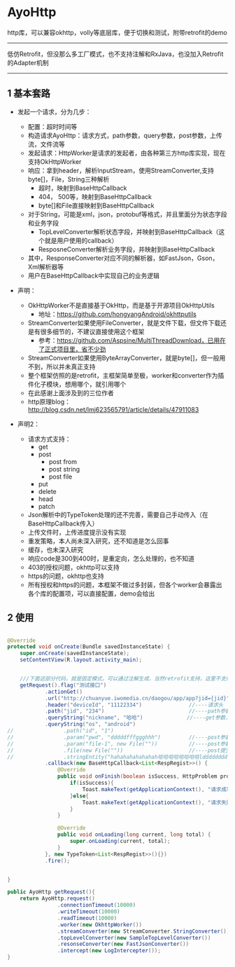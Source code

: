 # AyoHttp
http库，可以兼容okhttp，volly等底层库，便于切换和测试，附带retrofit的demo

----------

低仿Retrofit，但没那么多工厂模式，也不支持注解和RxJava，也没加入Retrofit的Adapter机制

---------

## 1 基本套路

* 发起一个请求，分为几步：
    * 配置：超时时间等
    * 构造请求AyoHttp：请求方式，path参数，query参数，post参数，上传流，文件流等
    * 发起请求：HttpWorker是请求的发起者，由各种第三方http库实现，现在支持OkHttpWorker
    * 响应：拿到header，解析InputStream，使用StreamConverter,支持byte[]，File，String三种解析
        * 超时，映射到BaseHttpCallback
        * 404， 500等，映射到BaseHttpCallback
        * byte[]和File直接映射到BaseHttpCallback
    * 对于String，可能是xml，json，protobuf等格式，并且里面分为状态字段和业务字段
        * TopLevelConverter解析状态字段，并映射到BaseHttpCallback（这个就是用户使用的callback）
        * ResposneConverter解析业务字段，并映射到BaseHttpCallback
    * 其中，ResponseConverter对应不同的解析器，如FastJson，Gson，Xml解析器等
    * 用户在BaseHttpCallback中实现自己的业务逻辑


* 声明：
    * OkHttpWorker不是直接基于OkHttp，而是基于开源项目OkHttpUtils
        * 地址：https://github.com/hongyangAndroid/okhttputils
    * StreamConverter如果使用FileConverter，就是文件下载，但文件下载还是有很多细节的，不建议直接使用这个框架
        * 参考：https://github.com/Aspsine/MultiThreadDownload，已用在了正式项目里，省不少劲
    * StreamConverter如果使用ByteArrayConverter，就是byte[]，但一般用不到，所以并未真正支持
    * 整个框架仿照的是retrofit，主框架简单至极，worker和converter作为插件化子模块，想用哪个，就引用哪个
    * 在此感谢上面涉及到的三位作者
    * http原理blog：http://blog.csdn.net/lmj623565791/article/details/47911083

* 声明2：
    * 请求方式支持：
        * get
        * post
            * post from
            * post string
            * post file
        * put
        * delete
        * head
        * patch
   * Json解析中的TypeToken处理的还不完善，需要自己手动传入（在BaseHttpCallback传入）
   * 上传文件时，上传进度提示没有实现
   * 重发策略，本人尚未深入研究，还不知道是怎么回事
   * 缓存，也未深入研究
   * 响应code是300到400时，是重定向，怎么处理的，也不知道
   * 403的授权问题，okhttp可以支持
   * https的问题，okhttp也支持
   * 所有授权和https的问题，本框架不做过多封装，但各个worker会暴露出各个库的配置项，可以直接配置，demo会给出



## 2 使用


```java

@Override
protected void onCreate(Bundle savedInstanceState) {
    super.onCreate(savedInstanceState);
    setContentView(R.layout.activity_main);


    ///下面这部分代码，就是固定模式，可以通过注解生成，当然retrofit支持，这里不支持
    getRequest().flag("测试接口")
            .actionGet()
            .url("http://chuanyue.iwomedia.cn/daogou/app/app?jid={jid}")
            .header("deviceId", "11122334")               //----请求头
            .path("jid", "234")                           //----path参数，会替换掉url中的{key}
            .queryString("nickname", "哈哈")              //----get参数，会拼到url中
            .queryString("os", "android")
//                .path("id", "1")
//                .param("pwd", "dddddfffggghhh")         //----post参数，form提交
//                .param("file-1", new File(""))          //----post参数，上传文件，可多文件上传，multipart的form提交
//                .file(new File(""))                     //----post提交文件，只支持一个文件，post stream方式
//                .stringEntity("hahahahahahahah哈哈哈哈哈哈哈哈lddddddddd2222222222") //----post提交文本，post stream方式
            .callback(new BaseHttpCallback<List<RespRegist>>() {
                @Override
                public void onFinish(boolean isSuccess, HttpProblem problem, FailInfo resp, List<RespRegist> respRegist) {
                    if(isSuccess){
                        Toast.makeText(getApplicationContext(), "请求成功--" + respRegist.size(), Toast.LENGTH_SHORT).show();
                    }else{
                        Toast.makeText(getApplicationContext(), "请求失败：" + resp.dataErrorReason, Toast.LENGTH_SHORT).show();
                    }
                }

                @Override
                public void onLoading(long current, long total) {
                    super.onLoading(current, total);
                }
            }, new TypeToken<List<RespRegist>>(){})
            .fire();


}

public AyoHttp getRequest(){
    return AyoHttp.request()
                .connectionTimeout(10000)
                .writeTimeout(10000)
                .readTimeout(10000)
                .worker(new OkhttpWorker())
                .streamConverter(new StreamConverter.StringConverter())   //ByteArrayConverter   FileConverter
                .topLevelConverter(new SampleTopLevelConverter())
                .resonseConverter(new FastJsonConverter())
                .intercept(new LogIntercepter());
}

```